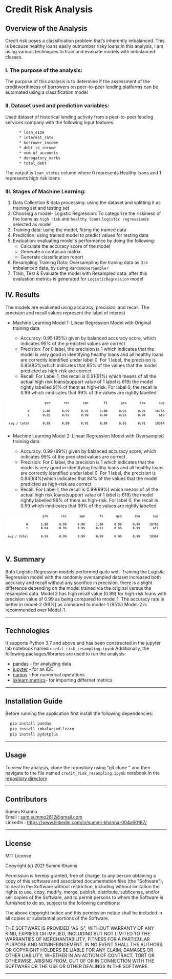 # Credit Risk Analysis


## Overview of the Analysis
Credit risk poses a classification problem that’s inherently imbalanced. This is because healthy loans easily outnumber risky loans.In this analysis, I  am using various techniques to train and evaluate models with imbalanced classes.



### I. The purpose of the analysis:
The purpose of this analysis is to determine if the assessment of the creditworthiness of borrowers on peer-to-peer lending platforms can be automated  using a classification model


### II. Dataset used and prediction variables:
Used dataset of historical lending activity from a peer-to-peer lending services company with the following input features:
```
      * loan_size
      * interest_rate
      * borrower_income
      * debt_to_income
      * num_of_accounts
      * derogatory_marks
      * total_debt
```
      
The output is `loan_status` column where 0 represents Healthy loans and 1 represents high risk loans


### III. Stages of Machine Learning:
1. Data Collection & data processing: using the dataset and splitting it as training set and testing set
2. Choosing a model- Logistic Regression: To categorize the riskiness of the loans as `high risk` and `healthy loans`,`logistic regression`is selected as        model
3. Training data: using the model, fitting the trained data
4. Prediction: using trained model to predict values for testing data
5. Evaluation: evaluating model's performance by doing the following:
   - Calculate the accuracy score of the model
   - Generate a confusion matrix
   - Generate classification report
6. Resampling Training Data: Oversampling the traning data as it is imbalanced data, by using `RandomOverSampler`
7. Train, Test & Evaluate the model with Resampled data: after this evaluation metrics is generated for `LogisticRegression` model


## IV. Results

The models are evaluated using accuracy, precision, and recall. The precision and recall values represent the label of interest

* Machine Learning Model 1: Linear Regression Model with Original training data

  * Accuracy: 0.95 (95%) given by balanced accuracy score, which indicates 95% of the predicted values are correct
  * Precision: For 0 label, the precision is 1 which indicates that the model is very good in identifying healthy loans and all healthy loans are correctly identified under label 0. For 1 label, the precision is 0.85(85%)which indicates that 85% of the values that the model predicted as high-risk are correct
  * Recall: For Label 1, the recall is 0.91(91%) which means of all the actual high risk loans(support value of 1 label is 619) the model rightly labelled 91% of them as high-risk. For label 0, the recall is 0.99 which inndicates that 99% of the values are rightly labelled

![model-1](https://github.com/Summi-Khanna/Challenge-12/blob/main/Images/model-1.png)


* Machine Learning Model 2: Linear Regression Model with Oversampled training data

  * Accuracy: 0.99 (99%) given by balanced accuracy score, which indicates 99% of the predicted values are correct
  * Precision: For 0 label, the precision is 1 which indicates that the model is very good in identifying healthy loans and all healthy loans are correctly identified under label 0. For 1 label, the precision is 0.84(84%)which indicates that 84% of the values that the model predicted as high-risk are correct
  * Recall: For Label 1, the recall is 0.99(99%) which means of all the actual high risk loans(support value of 1 label is 619) the model rightly labelled 99% of them as high-risk. For label 0, the recall is 0.99 which inndicates that 99% of the values are rightly labelled

![model-2](https://github.com/Summi-Khanna/Challenge-12/blob/main/Images/Model-2.png)
  

## V. Summary

Both Logistic Regression models performed quite well. Training the Logistic Regression model with the randomly oversampled dataset increased both accuracy and recall without any sacrifice in precision. there is a slight difference depending on the model trained via the original versus the resampled data. Model 2 has high recall value (0.99) for high-risk loans with precision value of 0.99 as being compared to model 1. The accuracy rate is better in model-2 (99%) as comapred to model-1 (95%) Model-2 is recommended over Model-1. 

---

## Technologies

It supports Python 3.7 and above and has been constructed in the jupyter lab notebook named `credit_risk_resampling.ipynb`
Additionally, the following packages/libraries are used to run the analysis:

- [pandas](https://pypi.org/project/pandas/) - for analyzing data
- [jupyter](https://pypi.org/project/jupyter/) - for an IDE
- [numpy](https://pypi.org/project/numpy/) - For numerical operations
- [sklearn.metrics](https://pypi.org/project/scikit-metrics/)- for importing differnet metrics

---

## Installation Guide

Before running the application first install the following dependencies:

```python
  pip install pandas 
  pip install imbalanced-learn
  pip install pydotplus

```
---

## Usage

To view the analysis, clone the repository using "git clone <link>" and then navigate to the file named `credit_risk_resampling.ipynb` notebook in the [repository directory](https://github.com/Summi-Khanna/Challenge-12)

--- 

## Contributors
 
Summi Khanna  
Email : sam.summo2812@gmail.com <br>
LinkedIn : https://www.linkedin.com/in/summi-khanna-004a60187/

---

## License

MIT License

Copyright (c) 2021 Summi Khanna

Permission is hereby granted, free of charge, to any person obtaining a copy
of this software and associated documentation files (the "Software"), to deal
in the Software without restriction, including without limitation the rights
to use, copy, modify, merge, publish, distribute, sublicense, and/or sell
copies of the Software, and to permit persons to whom the Software is
furnished to do so, subject to the following conditions:

The above copyright notice and this permission notice shall be included in all
copies or substantial portions of the Software.

THE SOFTWARE IS PROVIDED "AS IS", WITHOUT WARRANTY OF ANY KIND, EXPRESS OR
IMPLIED, INCLUDING BUT NOT LIMITED TO THE WARRANTIES OF MERCHANTABILITY,
FITNESS FOR A PARTICULAR PURPOSE AND NONINFRINGEMENT. IN NO EVENT SHALL THE
AUTHORS OR COPYRIGHT HOLDERS BE LIABLE FOR ANY CLAIM, DAMAGES OR OTHER
LIABILITY, WHETHER IN AN ACTION OF CONTRACT, TORT OR OTHERWISE, ARISING FROM,
OUT OF OR IN CONNECTION WITH THE SOFTWARE OR THE USE OR OTHER DEALINGS IN THE
SOFTWARE.

---
